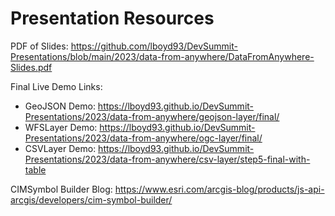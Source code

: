 # Presentation Resources

PDF of Slides: https://github.com/lboyd93/DevSummit-Presentations/blob/main/2023/data-from-anywhere/DataFromAnywhere-Slides.pdf

Final Live Demo Links:
- GeoJSON Demo: https://lboyd93.github.io/DevSummit-Presentations/2023/data-from-anywhere/geojson-layer/final/
- WFSLayer Demo: https://lboyd93.github.io/DevSummit-Presentations/2023/data-from-anywhere/ogc-layer/final/
- CSVLayer Demo: https://lboyd93.github.io/DevSummit-Presentations/2023/data-from-anywhere/csv-layer/step5-final-with-table

CIMSymbol Builder Blog: https://www.esri.com/arcgis-blog/products/js-api-arcgis/developers/cim-symbol-builder/
